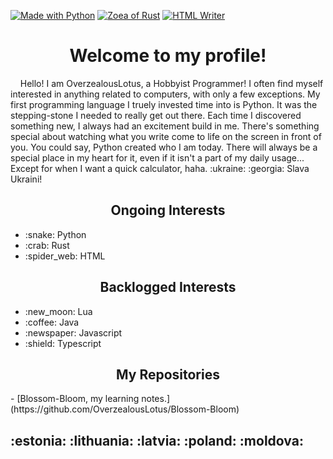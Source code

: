 [![Made with Python](https://img.shields.io/badge/Made%20with-Python-blue?style=for-the-badge&logo=Python)](https://shields.io/)
[![Zoea of Rust](https://img.shields.io/badge/Zoea%20of-Rust-orange?style=for-the-badge&logo=Rust)](https://shields.io/)
[![HTML Writer](https://img.shields.io/badge/Writer%20of-HTML-orange?style=for-the-badge&logo=html5)](https://shields.io/)


<h1 align="center">Welcome to my profile!</h1>
&nbsp;&nbsp;&nbsp;&nbsp;Hello! I am OverzealousLotus, a Hobbyist Programmer! I often find myself interested in anything related to computers, with only a few exceptions. My first programming language I truely invested time into is Python. It was the stepping-stone I needed to really get out there. Each time I discovered something new, I always had an excitement build in me. There's something special about watching what you write come to life on the screen in front of you. You could say, Python created who I am today. There will always be a special place in my heart for it, even if it isn't a part of my daily usage... Except for when I want a quick calculator, haha. :ukraine: :georgia: Slava Ukraini!


  <h2 align="center">Ongoing Interests</h2>
<ul>
  <li>:snake: Python</li>
  <li>:crab: Rust</li>
  <li>:spider_web: HTML</li>
</ul>


  <h2 align="center">Backlogged Interests</h2>
<ul>
  <li>:new_moon: Lua</li>
  <li>:coffee: Java</li>
  <li>:newspaper: Javascript</li>
  <li>:shield: Typescript</li>
</ul>


  <h2 align="center">My Repositories</h2>
- [Blossom-Bloom, my learning notes.](https://github.com/OverzealousLotus/Blossom-Bloom)

  <h2>:estonia: :lithuania: :latvia: :poland: :moldova:</h2>
